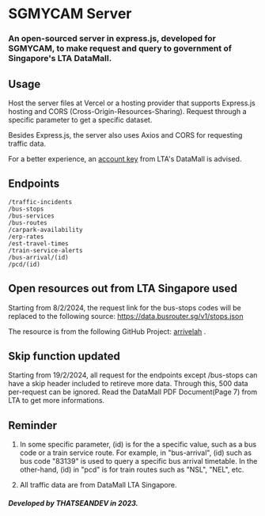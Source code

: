 # SGMYCAM Server
### An open-sourced server in express.js, developed for SGMYCAM, to make request and query to government of Singapore's LTA DataMall. 

## Usage
Host the server files at Vercel or a hosting provider that supports Express.js hosting and CORS (Cross-Origin-Resources-Sharing). Request through a specific parameter to get a specific dataset. 

Besides Express.js, the server also uses Axios and CORS for requesting traffic data. 

For a better experience, an <a target="_blank" href="https://datamall.lta.gov.sg/content/datamall/en/request-for-api.html">account key</a> from LTA's DataMall is advised. 

## Endpoints
```
/traffic-incidents
/bus-stops
/bus-services
/bus-routes
/carpark-availability
/erp-rates
/est-travel-times
/train-service-alerts
/bus-arrival/(id)
/pcd/(id)
```

## Open resources out from LTA Singapore used
Starting from 8/2/2024, the request link for the bus-stops codes will be replaced to the following source: <a target="_blank" href="https://data.busrouter.sg/v1/stops.json">https://data.busrouter.sg/v1/stops.json</a>

The resource is from the following GitHub Project: <a target="_blank" href="https://github.com/cheeaun/arrivelah">arrivelah</a> .

## Skip function updated
Starting from 19/2/2024, all request for the endpoints except /bus-stops can have a skip header included to retireve more data. Through this, 500 data per-request can be ignored. Read the DataMall PDF Document(Page 7) from LTA to get more informations. 

## Reminder
1. In some specific parameter, (id) is for the a specific value, such as a bus code or a train service route. For example, in "bus-arrival", (id) such as bus code "83139" is used to query a specific bus arrival timetable. In the other-hand, (id) in "pcd" is for train routes such as "NSL", "NEL", etc. 

2. All traffic data are from DataMall LTA Singapore.  

##### Developed by THATSEANDEV in 2023. 

